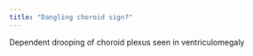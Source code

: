 ```yaml
---
title: "Dangling choroid sign?"
---
```

Dependent drooping of choroid plexus seen in ventriculomegaly

